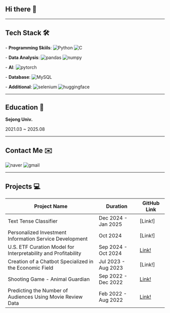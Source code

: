 ## Hi there 👋

---

## Tech Stack 🛠️
\- **Programming Skiils**: ![Python](https://img.shields.io/badge/python-3776AB?style=for-the-badge&logo=python&logoColor=white)
![C](https://img.shields.io/badge/c-A8B9CC?style=for-the-badge&logo=c&logoColor=white)

\- **Data Analysis**: ![pandas](https://img.shields.io/badge/pandas-150458?style=for-the-badge&logo=pandas&logoColor=white)
![numpy](https://img.shields.io/badge/numpy-013243?style=for-the-badge&logo=numpy&logoColor=white)

\- **AI**: ![pytorch](https://img.shields.io/badge/pytorch-EE4C2C?style=for-the-badge&logo=pytorch&logoColor=white)

\- **Database**: ![MySQL](https://img.shields.io/badge/mysql-4479A1?style=for-the-badge&logo=mysql&logoColor=white)

\- **Additional**: ![selenium](https://img.shields.io/badge/selenium-43B02A?style=for-the-badge&logo=selenium&logoColor=white)
![huggingface](https://img.shields.io/badge/huggingface-FFD21E?style=for-the-badge&logo=huggingface&logoColor=white)

---

## Education 🏫

**Sejong Univ.**

2021.03 ~ 2025.08

---

## Contact Me ✉️

![naver](https://img.shields.io/badge/naver-03C75A?style=for-the-badge&logo=naver&logoColor=white)
![gmail](https://img.shields.io/badge/gmail-EA4335?style=for-the-badge&logo=gmail&logoColor=white)

---

## Projects 💻

| Project Name                                      | Duration             | GitHub Link          |
|--------------------------------------------------|----------------------|----------------------|
| Text Tense Classifier                            | Dec 2024 - Jan 2025  | [Link!]               |
| Personalized Investment Information Service Development | Oct 2024             | [Link!]               |
| U.S. ETF Curation Model for Interpretability and Profitability | Sep 2024 - Oct 2024  | [Link!](https://github.com/arkjackson/U.S.-ETF-Curation)               |
| Creation of a Chatbot Specialized in the Economic Field | Jul 2023 - Aug 2023  | [Link!]               |
| Shooting Game - Animal Guardian                  | Sep 2022 - Dec 2022  | [Link!](https://github.com/LongHonor/AnimalGuardian)               |
| Predicting the Number of Audiences Using Movie Review Data | Feb 2022 - Aug 2022  | [Link!](https://github.com/arkjackson/MovieAudiencePrediction)               |

<!--
**arkjackson/arkjackson** is a ✨ _special_ ✨ repository because its `README.md` (this file) appears on your GitHub profile.

Here are some ideas to get you started:

- 🔭 I’m currently working on ...
- 🌱 I’m currently learning ...
- 👯 I’m looking to collaborate on ...
- 🤔 I’m looking for help with ...
- 💬 Ask me about ...
- 📫 How to reach me: ...
- 😄 Pronouns: ...
- ⚡ Fun fact: ...
-->
